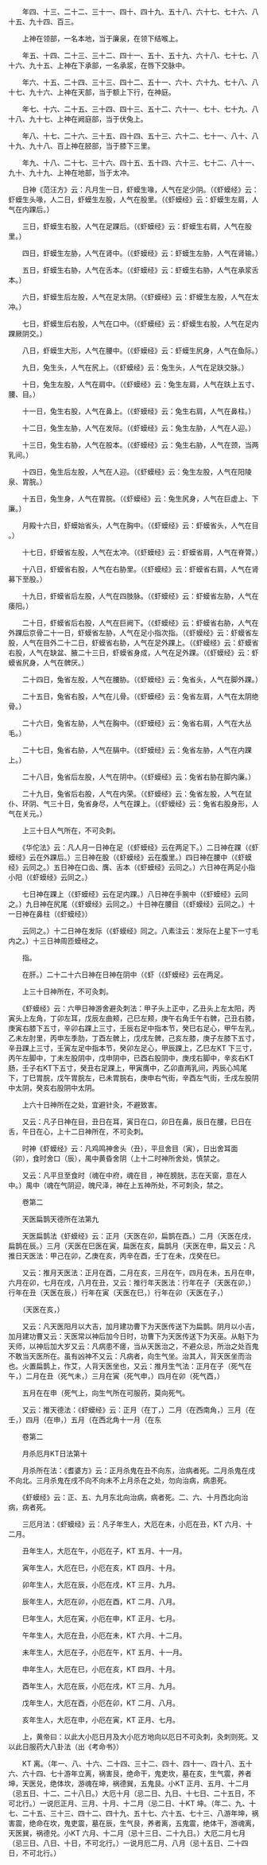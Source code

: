 <!-- { "loadSidebar": true } -->
　　年四、十三、二十二、三十一、四十、四十九、五十八、六十七、七十六、八十五、九十四、百三。

　　上神在领部，一名本地，当于廉泉，在领下结喉上。

　　年五、十四、二十三、三十二、四十一、五十、五十九、六十八、七十七、八十六、九十五、上神在下承部，一名承浆，在唇下交脉中。

　　年六、十五、二十四、三十三、四十二、五十一、六十、六十九、七十八、八十七、九十六、上神在天部，当于额上下行，在神庭。

　　年七、十六、二十五、三十四、四十三、五十二、六十一、七十、七十九、八十八、九十七、上神在阙庭部，当于伏兔上。

　　年八、十七、二十六、三十五、四十四、五十三、六十二、七十一、八十、八十九、九十八、百上神在胫部，当于膝下三里。

　　年九、十八、二十七、三十六、四十五、五十四、六十三、七十二、八十一、九十、九十九、上神在地部，当于太冲。

　　日神《范汪方》云：凡月生一日，虾蟆生喙，人气在足少阴。（《虾蟆经》云：虾蟆生头喙，人二日，虾蟆生左股，人气在股里。（《虾蟆经》云：虾蟆生左肩，人气在内踝后。）

　　三日，虾蟆生右股，人气在足踝后。（《虾蟆经》云：虾蟆生右肩，人气在股里。）

　　四日，虾蟆生左胁，人气在肾中。（《虾蟆经》云：虾蟆生左胁，人气在肾输。）

　　五日，虾蟆生右胁，人气在舌本。（《虾蟆经》云：虾蟆生右胁，人气在承浆舌本。）

　　六日，虾蟆生后左股，人气在足太阴。（《虾蟆经》云：虾蟆生左股，人气在太冲。）

　　七日，虾蟆生后右股，人气在口中。（《虾蟆经》云：虾蟆生右股，人气在足内踝厥阴交。）

　　八日，虾蟆生大形，人气在腰中。（《虾蟆经》云：虾蟆生尻身，人气在鱼际。）

　　九日，兔生头，人气在尻上。（《虾蟆经》云：兔生头，人气在足趺交脉。）

　　十日，兔生左股，人气在肩中。（《虾蟆经》云：兔生左肩，人气在趺上五寸、腰、目。）

　　十一日，兔生右股，人气在鼻上。（《虾蟆经》云：兔生右肩，人气在鼻柱。）

　　十二日，兔生左胁，人气在发际。（《虾蟆经》云：兔生左胁，人气在人迎。）

　　十三日，兔生右胁，人气在股本。（《虾蟆经》云：兔生右胁，人气在颈，当两乳间。）

　　十四日，兔生后左股，人气在人迎。（《虾蟆经》云：兔生左股，人气在阳陵泉、胃脘。）

　　十五日，兔生身，人气在胃脘。（《虾蟆经》云：兔生尻身，人气在巨虚上、下廉。）

　　月殿十六日，虾蟆始省头，人气在胸中。（《虾蟆经》云：虾蟆省头，人气在目 。）

　　十七日，虾蟆省左股，人气在太冲。（《虾蟆经》云：虾蟆省肩，人气在脊膂。）

　　十八日，虾蟆省右股，人气在右胁里。（《虾蟆经》云：虾蟆省右肩，人气在肾募下至股。）

　　十九日，虾蟆省后左股，人气在四肢脉。（《虾蟆经》云：虾蟆省左胁，人气在痿阳。）

　　二十日，虾蟆省后右股，人气在巨阙下。（《虾蟆经》云：虾蟆省右胁，人气在外踝后京骨二十一日，虾蟆省左胁，人气在足小指次指。（《虾蟆经》云：虾蟆省左股，人气在目外二十二日，虾蟆省右胁，人气在足外踝上。（《虾蟆经》云：虾蟆省右股，人气在缺盆、腋二十三日，虾蟆省身成，人气在足外踝。（《虾蟆经》云：虾蟆省尻身，人气在髀厌。）

　　二十四日，兔省左股，人气在腰胁。（《虾蟆经》云：兔省头，人气在脚外踝。）

　　二十五日，兔省右股，人气在儿骨。（《虾蟆经》云：兔省左肩，人气在太阴绝骨。）

　　二十六日，兔省左胁，人气在胸中。（《虾蟆经》云：兔省右肩，人气在大丛毛。）

　　二十七日，兔省右胁，人气在膈中。（《虾蟆经》云：兔省左胁，人气在内踝上。）

　　二十八日，兔省后左股，人气在阴中。（《虾蟆经》云：兔省右胁在脚内廉。）

　　二十九日，兔省后右股，人气在内荣。（《虾蟆经》云：兔省左股，人气在鼠仆、环阴、气三十日，兔省身尽，人气在踝上。（《虾蟆经》云：兔省右股身形，人气在关元。）

　　上三十日人气所在，不可灸刺。

　　《华佗法》云：凡人月一日神在足（《虾蟆经》云在两足下。）二日神在踝（《虾蟆经》云在外踝后。）三日神在股（《虾蟆经》云在腹里。）四日神在腰中（《虾蟆经》云同之。）五日神在口齿、膺、舌本（《虾蟆经》云同之。）六日神在两足小指小阳（《虾蟆经》云同之。）

　　七日神在踝上（《虾蟆经》云在足内踝。）八日神在手腕中（《虾蟆经》云同之。）九日神在尻尾（《虾蟆经》云同之。）十日神在腰目（《虾蟆经》云同之。）十一日神在鼻柱（《虾蟆经》）

　　云同之。）十二日神在发际（《虾蟆经》同之。八素注云：发际在上星下一寸毛内之。）十三日神周匝蟆经之。

　　指。

　　在肝。）二十二十六日神在日神在阴中（《虾（《虾蟆经》云在两足。

　　上三十日神所在，不可灸刺。

　　《虾蟆经》云：六甲日神游舍避灸刺法：甲子头上正中，乙丑头上左太阳，丙寅头上左角，丁卯左耳，戊辰左曲颊，己巳左颊，庚午右角壬午右髀，己丑右膝，庚寅右膝下五寸，辛卯右踝上三寸，壬辰右足中指本节，癸巳右足心，甲午左乳，乙未左肘里，丙申左季肋，丁酉左髀上，戊戌左髀，己亥左膝，庚子左膝下五寸，辛丑踝上三寸，壬寅左足中指本节，癸卯左足心，甲辰踝上，乙巳左KT 下三寸，丙午左脚中，丁未左股阴中，戊申阴中，已酉右股阴中，庚戌右脚中，辛亥右KT 肠，壬子右KT下五寸，癸丑右足踝上，甲寅膺中，乙卯直两乳间，丙辰心鸠尾下，丁巳胃脘，戊午胃脘左，已未胃脘右，庚申右气街，辛酉左气街，壬戌左股阴中太阴，癸亥右股阴中太阴。

　　上六十日神所在之处，宜避针灸，不避致害。

　　又云：凡子日神在目，丑日在耳，寅日在口，卯日在鼻，辰日在腰，巳日在舌，午日在心，上十二日神所在，不可灸刺。

　　时神《虾蟆经》云：凡鸡鸣神舍头（丑），平旦舍目（寅），日出舍耳面（卯），食时舍口（辰），禺中黄昏舍阴（上十二时神所舍处，慎禁之。

　　又云：凡平旦至食时（魂在中府，魂在目 ，神在膀胱，志在天窗，意在人中。）禺中（魂在气阴迎，魄尺泽，神在上五神所处，不可刺灸，禁之。

　　卷第二

　　天医扁鹊天德所在法第九

　　天医扁鹊法《虾蟆经》云：正月（天医在卯，扁鹊在酉。）二月（天医在戌，扁鹊在辰。）三月（天医在巳医在寅，扁医在亥，扁鹊月（天医在申，扁又云：凡推日天医法：甲己在卯，乙庚在亥，丙辛在酉，壬丁在未，戊癸在巳。

　　又云：推月天医法：正月在酉，二月在亥，三月在午，四月在未，五月在申，六月在卯，七月在戌，八月在丑，又云：推行年天医法：行年在子（天医在卯，）行年在丑（天医在辰，）行年在寅（天医在巳，）行年在卯（天医在子，）

　　（天医在亥，）

　　又云：凡天医阳月以大吉，加月建功曹下为天医传送下为扁鹊。阴月以小吉，加月建功曹又云：天医常以神后加今日时，功曹下为天医传送下为天巫。从魁下为天师，以神后加大岁又云：凡病患不瘥，当从天医治之，不避众忌，所治之处百鬼不敢当天医所在。虽有凶神不又云：凡病者，向生气坐。治其人，背天医坐而治也。火置扁鹊上，作艾，人背天医坐也，又云：推月生气法：正月在子（死气在午，）二月在丑（死气未，）三月在寅（死气申，）四月在卯（死气酉，）

　　五月在在申（死气上，向生气所在可服药，莫向死气。

　　又云：推天德法：《虾蟆经》云：正月（在丁，）二月（在西南角，）三月（在壬，）四月（在申，）五月（在西北角十一月（在东

　　卷第二

　　月杀厄月KT日法第十

　　月杀所在法：《耆婆方》云：正月杀鬼在丑不向东，治病者死。二月杀鬼在戌不向北。三月杀鬼在戌不向不向未不上月杀在之处，勿向治病，病患死。

　　《虾蟆经》云：正、五、九月东北向治病，病者死。二、六、十月西北向治病，病者死。

　　三厄月法：《虾蟆经》云：凡子年生人，大厄在未，小厄在丑，KT 六月、十二月。

　　丑年生人，大厄在午，小厄在子，KT 五月、十一月。

　　寅年生人，大厄在巳，小厄在亥，KT 四月、十月。

　　卯年生人，大厄在辰，小厄在戌，KT 三月、九月。

　　辰年生人，大厄在卯，小厄在酉，KT 二月、八月。

　　巳年生人，大厄在寅，小厄在申，KT 正月、七月。

　　午年生人，大厄在丑，小厄在未，KT 六月、十二月。

　　未年生人，大厄在子，小厄在午，KT 五月、十一月。

　　申年生人，大厄在巳，小厄在亥，KT 四月、十月。

　　酉年生人，大厄在辰，小厄在戌，KT 三月、九月。

　　戊年生人，大厄在酉，小厄在卯，KT 二月、八月。

　　亥年生人，大厄在申，小厄在寅，KT 正月、七月。

　　上，黄帝曰：以此大小厄日月及大小厄方地向以厄日不可灸刺，灸刺则死。又以此日服药大八卦法（出《考命书》）

　　KT 离。（年一、八、十六、二十四、三十二、四十、四十一、四十八、五十六、六十四、七十游年立离，祸害艮，绝命干，鬼吏坎，墓在亥，生气震，养者坤，天医兑，绝体坎，游魂在坤，祸德巽，五鬼艮。小KT 正月、五月、十二月（忌五日、十二、二十八日。）大厄十月（忌二日、九日、十七日、二十五日，不可北行。）一说厄正月、三月、十月、十二月（忌二日、十KT 坤。（年二、九、十七、二十五、三十三、四十二、四十九、五十七、六十五、七十三、八游年坤，祸害震，绝命在坎，鬼吏震，墓在辰，生气艮，养者离，五鬼震，绝体干，游魂离，天医巽，祸德兑。小KT 六月、十二月（忌十三日、二十九日。）大厄二月七月（忌三日、八日、十日，不可北行。）一说月厄二月、八月（忌十五日、二十四日，不可北行。）


